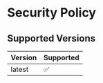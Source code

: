 # Security Policy

## Supported Versions


| Version | Supported          |
| ------- | ------------------ |
| latest   | :white_check_mark: |

